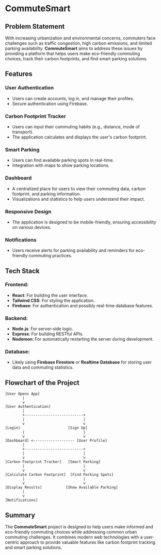 # CommuteSmart

## Problem Statement
With increasing urbanization and environmental concerns, commuters face challenges such as traffic congestion, high carbon emissions, and limited parking availability. **CommuteSmart** aims to address these issues by providing a platform that helps users make eco-friendly commuting choices, track their carbon footprints, and find smart parking solutions.

## Features

### User Authentication
- Users can create accounts, log in, and manage their profiles.
- Secure authentication using Firebase.

### Carbon Footprint Tracker
- Users can input their commuting habits (e.g., distance, mode of transport).
- The application calculates and displays the user's carbon footprint.

### Smart Parking
- Users can find available parking spots in real-time.
- Integration with maps to show parking locations.

### Dashboard
- A centralized place for users to view their commuting data, carbon footprint, and parking information.
- Visualizations and statistics to help users understand their impact.

### Responsive Design
- The application is designed to be mobile-friendly, ensuring accessibility on various devices.

### Notifications
- Users receive alerts for parking availability and reminders for eco-friendly commuting practices.

## Tech Stack

### Frontend:
- **React**: For building the user interface.
- **Tailwind CSS**: For styling the application.
- **Firebase**: For authentication and possibly real-time database features.

### Backend:
- **Node.js**: For server-side logic.
- **Express**: For building RESTful APIs.
- **Nodemon**: For automatically restarting the server during development.

### Database:
- Likely using **Firebase Firestore** or **Realtime Database** for storing user data and commuting statistics.

## Flowchart of the Project

```plaintext
[User Opens App]
        |
        v
[User Authentication]
        |
        +---------------------------+
        |                           |
        v                           v
[Login]                      [Sign Up]
        |                           |
        v                           v
[Dashboard] <------------------- [User Profile]
        |
        +---------------------------+
        |                           |
        v                           v
[Carbon Footprint Tracker]   [Smart Parking]
        |                           |
        v                           v
[Calculate Carbon Footprint]  [Find Parking Spots]
        |                           |
        v                           v
[Display Results]           [Show Available Parking]
        |
        v
[Notifications]
```

## Summary
The **CommuteSmart** project is designed to help users make informed and eco-friendly commuting choices while addressing common urban commuting challenges. It combines modern web technologies with a user-centric approach to provide valuable features like carbon footprint tracking and smart parking solutions.
